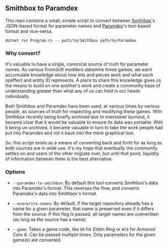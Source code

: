 ## Smithbox to Paramdex

This repo contains a small, simple script to convert between [Smithbox]'s
JSON-based format for parameter names and [Paramdex]'s text-based format and
vice-versa.

[Smithbox]: https://github.com/vawser/smithbox
[Paramdex]: https://github.com/soulsmods/Paramdex

```
dotnet run Program.cs -- path/to/Smithbox path/to/Paramdex
```

### Why convert?

It's valuable to have a single, canonical source of truth for parameter names.
As various FromSoft modders datamine these games, we each accumulate knowledge
about how bits and pieces work and what each speffect and entity ID represents.
A place to share this knowledge gives us the means to build on one another's
work and create a community base of understanding greater than what any of us
can hold in our heads individually.

Both Smithbox and Paramdex have been used, at various times by various people,
as sources of truth for inspecting and modifying these games. With Smithbox
recently being briefly archived due to maintainer burnout, it became clear that
it would be valuable to ensure its data was portable. With it being un-archived,
it became valuable in turn to take the work people had put into Paramdex and
roll it back into the more graphical tool.

So, this script exists as a means of converting back and forth for as long as
both sources are in wide use. It's my hope that eventually the community settles
on and users of the other migrate over, but until that point, liquidity of
information between them is the best alternative.

### Options

* `--paramdex-to-smithbox`: By default this tool converts Smithbox's data into
  Paramdex's format. This reverses the flow, and converts Paramdex's data into
  Smithbox's format.

* `--overwrite-names`: By default, if the target repository already has a name
  for a given parameter, that name is preserved even if it differs from the
  source. If this flag is passed, all target names are overwritten (as long as
  the source has a name).

* `--game`: Takes a game code, like `ER` for _Elden Ring_ or `AC6` for _Armored
  Core 6_. Can be passed multiple times. Only parameters for the given game(s)
  are converted.
